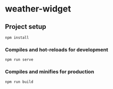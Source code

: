 # weather-widget

## Project setup

```
npm install

```

### Compiles and hot-reloads for development

```
npm run serve
```

### Compiles and minifies for production

```
npm run build
```
